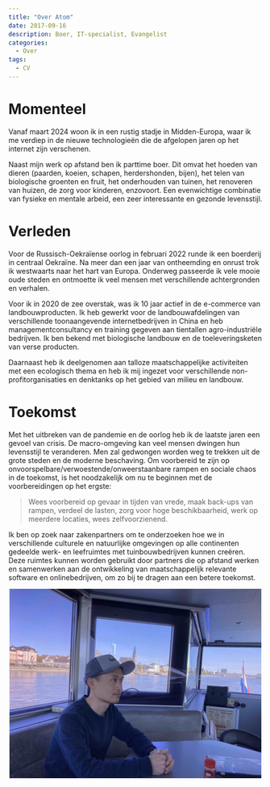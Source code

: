 ```yaml
---
title: "Over Atom"
date: 2017-09-16
description: Boer, IT-specialist, Evangelist
categories:
  - Over
tags:
  - CV
---
```



# **Momenteel**

Vanaf maart 2024 woon ik in een rustig stadje in Midden-Europa, waar ik me verdiep in de nieuwe technologieën die de afgelopen jaren op het internet zijn verschenen.

Naast mijn werk op afstand ben ik parttime boer. Dit omvat het hoeden van dieren (paarden, koeien, schapen, herdershonden, bijen), het telen van biologische groenten en fruit, het onderhouden van tuinen, het renoveren van huizen, de zorg voor kinderen, enzovoort. Een evenwichtige combinatie van fysieke en mentale arbeid, een zeer interessante en gezonde levensstijl. 


# **Verleden**

Voor de Russisch-Oekraïense oorlog in februari 2022 runde ik een boerderij in centraal Oekraïne. Na meer dan een jaar van ontheemding en onrust trok ik westwaarts naar het hart van Europa. Onderweg passeerde ik vele mooie oude steden en ontmoette ik veel mensen met verschillende achtergronden en verhalen. 

Voor ik in 2020 de zee overstak, was ik 10 jaar actief in de e-commerce van landbouwproducten. Ik heb gewerkt voor de landbouwafdelingen van verschillende toonaangevende internetbedrijven in China en heb managementconsultancy en training gegeven aan tientallen agro-industriële bedrijven. Ik ben bekend met biologische landbouw en de toeleveringsketen van verse producten. 

Daarnaast heb ik deelgenomen aan talloze maatschappelijke activiteiten met een ecologisch thema en heb ik mij ingezet voor verschillende non-profitorganisaties en denktanks op het gebied van milieu en landbouw. 


# **Toekomst**

Met het uitbreken van de pandemie en de oorlog heb ik de laatste jaren een gevoel van crisis. De macro-omgeving kan veel mensen dwingen hun levensstijl te veranderen. Men zal gedwongen worden weg te trekken uit de grote steden en de moderne beschaving. Om voorbereid te zijn op onvoorspelbare/verwoestende/onweerstaanbare rampen en sociale chaos in de toekomst, is het noodzakelijk om nu te beginnen met de voorbereidingen op het ergste:

> Wees voorbereid op gevaar in tijden van vrede, maak back-ups van rampen, verdeel de lasten, zorg voor hoge beschikbaarheid, werk op meerdere locaties, wees zelfvoorzienend. 

Ik ben op zoek naar zakenpartners om te onderzoeken hoe we in verschillende culturele en natuurlijke omgevingen op alle continenten gedeelde werk- en leefruimtes met tuinbouwbedrijven kunnen creëren. Deze ruimtes kunnen worden gebruikt door partners die op afstand werken en samenwerken aan de ontwikkeling van maatschappelijk relevante software en onlinebedrijven, om zo bij te dragen aan een betere toekomst.

<center><img src="/images/atom-s.jpg" width="500" alt="Foto: Varen op de Rijn, april 2022"></center>